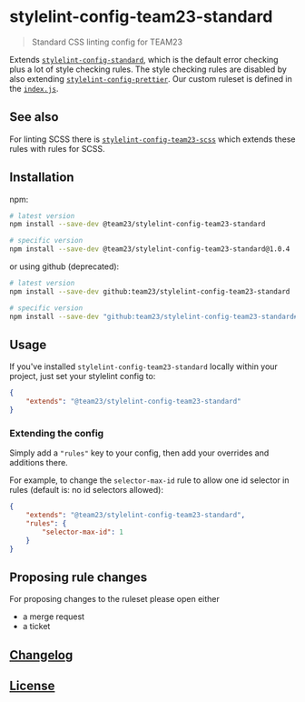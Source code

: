 # stylelint-config-team23-standard

> Standard CSS linting config for TEAM23

Extends [`stylelint-config-standard`](https://github.com/stylelint/stylelint-config-standard), which is the default
error checking plus a lot of style checking rules. The style checking rules are disabled by also extending [`stylelint-config-prettier`](https://github.com/prettier/stylelint-config-prettier). Our custom ruleset is defined in the
[`index.js`](./index.js).

## See also

For linting SCSS there is [`stylelint-config-team23-scss`](https://github.com/team23/stylelint-config-team23-scss.git)
which extends these rules with rules for SCSS.

## Installation

npm:

```bash
# latest version
npm install --save-dev @team23/stylelint-config-team23-standard

# specific version
npm install --save-dev @team23/stylelint-config-team23-standard@1.0.4
```

or using github (deprecated):

```bash
# latest version
npm install --save-dev github:team23/stylelint-config-team23-standard

# specific version
npm install --save-dev "github:team23/stylelint-config-team23-standard#v1.0.4"
```

## Usage

If you've installed `stylelint-config-team23-standard` locally within your project, just set your stylelint config to:

```json
{
    "extends": "@team23/stylelint-config-team23-standard"
}
```

### Extending the config

Simply add a `"rules"` key to your config, then add your overrides and additions there.

For example, to change the `selector-max-id` rule to allow one id selector in rules
(default is: no id selectors allowed):

```json
{
    "extends": "@team23/stylelint-config-team23-standard",
    "rules": {
        "selector-max-id": 1
    }
}
```

## Proposing rule changes

For proposing changes to the ruleset please open either

-   a merge request
-   a ticket

## [Changelog](CHANGELOG.md)

## [License](LICENSE)
